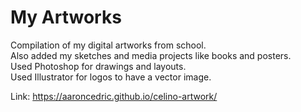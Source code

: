 # My Artworks
Compilation of my digital artworks from school.  
Also added my sketches and media projects like books and posters.  
Used Photoshop for drawings and layouts.  
Used Illustrator for logos to have a vector image.

Link: https://aaroncedric.github.io/celino-artwork/
